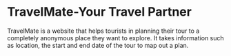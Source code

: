 # TravelMate-Your Travel Partner
TravelMate is a website that helps tourists in planning their tour to a completely anonymous place they want to explore. It takes information such as location, the start and end date of the tour to map out a plan.
